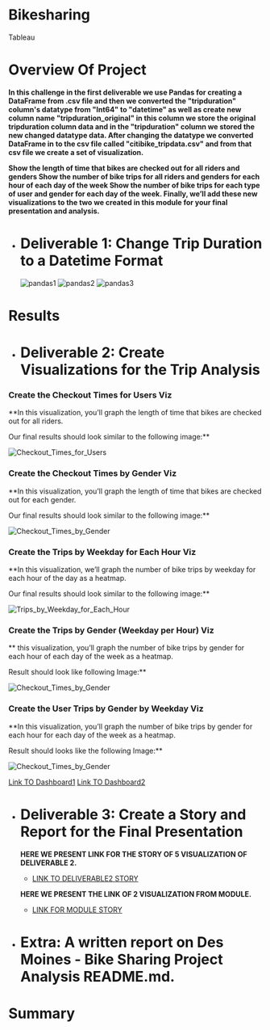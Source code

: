 # Bikesharing
Tableau 
# Overview Of Project

  **In this challenge in the first deliverable we use Pandas for creating a DataFrame from .csv file and then we converted the "tripduration" column's datatype from "Int64" to "datetime" as well as create new column name "tripduration_original" in this column we store the original tripduration column data and in the "tripduration" column we stored the new changed datatype data.
  After changing the datatype we converted DataFrame in to the csv file called "citibike_tripdata.csv" and from that csv file we create a set of visualization.**
  
  
  **Show the length of time that bikes are checked out for all riders and genders Show the number of bike trips for all riders and genders for each hour of each day of the week Show the number of bike trips for each type of user and gender for each day of the week. Finally, we’ll add these new visualizations to the two we created in this module for your final presentation and analysis.**
  
* # Deliverable 1: Change Trip Duration to a Datetime Format
  ![pandas1](pandas1.png)
  ![pandas2](pandas2.png)
  ![pandas3](pandas3.png)
  

# Results
* # Deliverable 2: Create Visualizations for the Trip Analysis
### Create the Checkout Times for Users Viz
**In this visualization, you’ll graph the length of time that bikes are checked out for all riders.

Our final results should look similar to the following image:**

![Checkout_Times_for_Users](Checkout_Times_for_Users.png)
### Create the Checkout Times by Gender Viz
**In this visualization, you’ll graph the length of time that bikes are checked out for each gender.
 
 Our final results should look similar to the following image:**

![Checkout_Times_by_Gender](Checkout_Times_by_Gender.png)

### Create the Trips by Weekday for Each Hour Viz
**In this visualization, we’ll graph the number of bike trips by weekday for each hour of the day as a heatmap.

Our final results should look similar to the following image:**

![Trips_by_Weekday_for_Each_Hour](Trips_by_Weekday_for_Each_Hour.png)

### Create the Trips by Gender (Weekday per Hour) Viz
** this visualization, you’ll graph the number of bike trips by gender for each hour of each day of the week as a heatmap.

Result should look like following Image:**

![Checkout_Times_by_Gender](Checkout_Times_by_Gender.png)

### Create the User Trips by Gender by Weekday Viz
**In this visualization, you’ll graph the number of bike trips by gender for each hour for each day of the week as a heatmap.

Result should looks like the following Image:**

![Checkout_Times_by_Gender](Checkout_Times_by_Gender.png)

[Link TO Dashboard1](https://public.tableau.com/views/tripDashboard2/UTBYGenderByWeekdayD?:language=en-US&publish=yes&:display_count=n&:origin=viz_share_link)
[Link TO Dashboard2](https://public.tableau.com/views/tripDashboard1/TripsbyWfEHD?:language=en-US&publish=yes&:display_count=n&:origin=viz_share_link)


* # Deliverable 3: Create a Story and Report for the Final Presentation
    **HERE WE PRESENT LINK FOR THE STORY OF 5 VISUALIZATION OF DELIVERABLE 2.**
    
    * [LINK TO DELIVERABLE2 STORY](https://public.tableau.com/views/Bikesharing_challenge_story/Bikesharing_challenge_story?:language=en-US&:display_count=n&:origin=viz_share_link)

    **HERE WE PRESENT THE LINK OF 2 VISUALIZATION FROM MODULE.**
   * [LINK FOR MODULE STORY](https://public.tableau.com/views/NYCStory_16747677190670/NYCStory?:language=en-US&publish=yes&:display_count=n&:origin=viz_share_link)

* # Extra: A written report on Des Moines - Bike Sharing Project Analysis README.md.
# Summary
